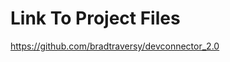 # Link To Project Files

<a href="https://github.com/bradtraversy/devconnector_2.0" >https://github.com/bradtraversy/devconnector_2.0</a>
